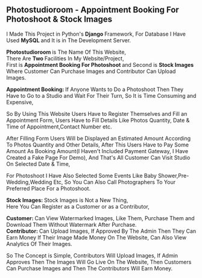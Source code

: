 
<h2> <b> Photostudioroom - Appointment Booking For Photoshoot &amp; Stock Images </b> </h2>

I Made This Project in Python's <b> Django </b> Framework, For Database I Have Used <b> MySQL </b> and It is in The Development Server. <br>

<b> Photostudioroom </b> is The Name Of This Website, <br>
There Are <b> Two </b>Facilities In My Website/Project, <br>
First is <b> Appointment Booking For Photoshoot </b> and Second is <b> Stock Images </b> Where Customer Can Purchase Images and Contributor Can Upload Images. <br>

<b> Appointment Booking:  </b>
If Anyone Wants to Do a Photoshoot Then They Have to Go to a Studio and Wait For Their Turn,
So It is Time Consuming and Expensive,

So By Using This Website Users Have to Register Themselves and Fill an Appointment Form,
Users Have to Fill Details Like Photos Quantity, Date & Time of Appointment,Contact Number etc.

After Filling Form Users Will be Displayed an Estimated Amount According To Photos Quantity and Other Details,
After This Users Have to Pay Some Amount As Booking Amount(I Haven't Included Payment Gateway, I Have Created a Fake Page For Demo),
And That's All Customer Can Visit Studio On Selected Date & Time,

For Photoshoot I Have Also Selected Some Events Like Baby Shower,Pre-Wedding,Wedding Etc,
So You Can Also Call Photographers To Your Preferred Place For a Photoshoot.

<b> Stock Images: </b>
Stock Images is Not a New Thing, <br>
Here You Can Register as a Customer or as a Contributor,

<b> Customer: </b> Can View Watermarked Images, Like Them, Purchase Them and Download Them Without Watermark After Purchase.<br>
<b> Contributor: </b> Can Upload Images, If Approved By The Admin Then They Can Earn Money If Their Image Made Money On The Website, Can Also View Analytics Of Their Images.

So The Concept is Simple, Contributors Will Upload Images, If Admin Approves Then The Images Will Go Live On The Website,
Then Customers Can Purchase Images and Then The Contributors Will Earn Money.


